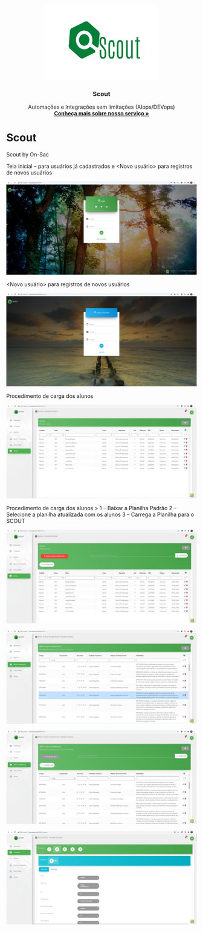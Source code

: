 <p align="center">
  <a href="https://onsac.com/">
    <img src="https://github.com/onsac/Scout/blob/main/Logo%20Scout.png" alt="Bootstrap logo" width="300" height="200">
  </a>
</p>

<h3 align="center">Scout</h3>

<p align="center">
  Automações e Integrações sem limitações (AIops/DEVops)
  <br>
  <a href="https://onsac.com/"><strong>Conheça mais sobre nosso serviço »</strong></a>
  </p>


# Scout
Scout by On-Sac

Tela inicial – <Login> para usuários já cadastrados e <Novo usuário> para registros de novos usuários 
<p align="center">
     <img src="https://github.com/onsac/Scout/blob/main/Imagem%20Scout%201.jpeg" alt="Tela-Scout (1)" >
</p>

<Novo usuário> para registros de novos usuários
  
<p align="center">
     <img src="https://github.com/onsac/Scout/blob/main/Imagem%20Scout%202.jpeg" alt="Tela-Scout (2)" >
</p>

Procedimento de carga dos alunos 
  
<p align="center">
     <img src="https://github.com/onsac/Scout/blob/main/Imagem%20Scout%203.jpeg" alt="Tela-Scout (3)" >
</p>

Procedimento de carga dos alunos > 
1 – Baixar a Planilha Padrão 
2 – Selecione a planilha atualizada com os alunos
3 – Carrega a Planilha para o SCOUT
  
<p align="center">
     <img src="https://github.com/onsac/Scout/blob/main/Imagem%20Scout%204.jpeg" alt="Tela-Scout (4)" >
</p>

<p align="center">
     <img src="https://github.com/onsac/Scout/blob/main/Imagem%20Scout%205.jpeg" alt="Tela-Scout (5)" >
</p>

<p align="center">
     <img src="https://github.com/onsac/Scout/blob/main/Imagem%20Scout%206.jpeg" alt="Tela-Scout (6)" >
</p>

<p align="center">
     <img src="https://github.com/onsac/Scout/blob/main/Imagem%20Scout%207.jpeg" alt="Tela-Scout (7)" >
</p>
